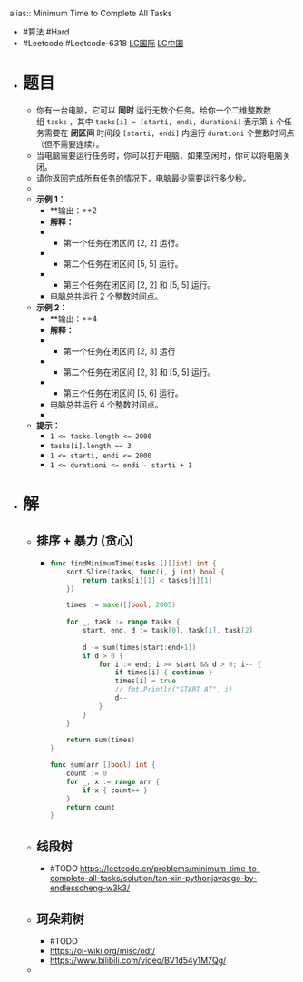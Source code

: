 alias:: Minimum Time to Complete All Tasks
- #算法 #Hard
- #Leetcode #Leetcode-6318 [LC国际](https://leetcode.com/problems/minimum-time-to-complete-all-tasks/) [LC中国](https://leetcode.cn/problems/minimum-time-to-complete-all-tasks/)
- # 题目
	- 你有一台电脑，它可以 **同时** 运行无数个任务。给你一个二维整数数组 `tasks` ，其中 `tasks[i] = [starti, endi, durationi]` 表示第 `i` 个任务需要在 **闭区间** 时间段 `[starti, endi]` 内运行 `durationi` 个整数时间点（但不需要连续）。
	- 当电脑需要运行任务时，你可以打开电脑，如果空闲时，你可以将电脑关闭。
	- 请你返回完成所有任务的情况下，电脑最少需要运行多少秒。
	-
	- **示例 1：**
		- **输出：**2
		- **解释：**
		- - 第一个任务在闭区间 [2, 2] 运行。
		- - 第二个任务在闭区间 [5, 5] 运行。
		- - 第三个任务在闭区间 [2, 2] 和 [5, 5] 运行。
		- 电脑总共运行 2 个整数时间点。
	- **示例 2：**
		- **输出：**4
		- **解释：**
		- - 第一个任务在闭区间 [2, 3] 运行
		- - 第二个任务在闭区间 [2, 3] 和 [5, 5] 运行。
		- - 第三个任务在闭区间 [5, 6] 运行。
		- 电脑总共运行 4 个整数时间点。
		-
	- **提示：**
		- `1 <= tasks.length <= 2000`
		- `tasks[i].length == 3`
		- `1 <= starti, endi <= 2000`
		- `1 <= durationi <= endi - starti + 1`
- # 解
	- ## 排序 + 暴力 (贪心)
		- ```go
		  func findMinimumTime(tasks [][]int) int {
		      sort.Slice(tasks, func(i, j int) bool {
		          return tasks[i][1] < tasks[j][1]
		      })
		  
		      times := make([]bool, 2005)
		      
		      for _, task := range tasks {
		          start, end, d := task[0], task[1], task[2]
		          
		          d -= sum(times[start:end+1])
		          if d > 0 {
		              for i := end; i >= start && d > 0; i-- {
		                  if times[i] { continue }
		                  times[i] = true
		                  // fmt.Println("START AT", i)
		                  d--
		              }
		          }
		      }
		      
		      return sum(times)
		  }
		  
		  func sum(arr []bool) int {
		      count := 0
		      for _, x := range arr {
		          if x { count++ }
		      }
		      return count
		  }
		  ```
	- ## 线段树
		- #TODO https://leetcode.cn/problems/minimum-time-to-complete-all-tasks/solution/tan-xin-pythonjavacgo-by-endlesscheng-w3k3/
	- ## 珂朵莉树
		- #TODO
		- https://oi-wiki.org/misc/odt/
		- https://www.bilibili.com/video/BV1d54y1M7Qg/
	-